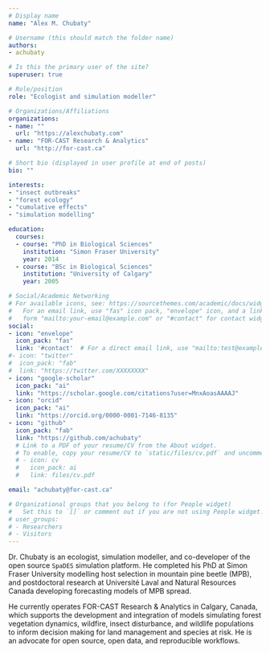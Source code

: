 ```yaml
---
# Display name
name: "Alex M. Chubaty"

# Username (this should match the folder name)
authors:
- achubaty

# Is this the primary user of the site?
superuser: true

# Role/position
role: "Ecologist and simulation modeller"

# Organizations/Affiliations
organizations:
- name: ""
  url: "https://alexchubaty.com"
- name: "FOR-CAST Research & Analytics"
  url: "http://for-cast.ca"

# Short bio (displayed in user profile at end of posts)
bio: ""

interests:
- "insect outbreaks"
- "forest ecology"
- "cumulative effects"
- "simulation modelling"

education:
  courses:
  - course: "PhD in Biological Sciences"
    institution: "Simon Fraser University"
    year: 2014
  - course: "BSc in Biological Sciences"
    institution: "University of Calgary"
    year: 2005

# Social/Academic Networking
# For available icons, see: https://sourcethemes.com/academic/docs/widgets/#icons
#   For an email link, use "fas" icon pack, "envelope" icon, and a link in the
#   form "mailto:your-email@example.com" or "#contact" for contact widget.
social:
- icon: "envelope"
  icon_pack: "fas"
  link: '#contact'  # For a direct email link, use "mailto:test@example.org".
#- icon: "twitter"
#  icon_pack: "fab"
#  link: "https://twitter.com/XXXXXXXX"
- icon: "google-scholar"
  icon_pack: "ai"
  link: "https://scholar.google.com/citations?user=MnxAoasAAAAJ"
- icon: "orcid"
  icon_pack: "ai"
  link: "https://orcid.org/0000-0001-7146-8135"
- icon: "github"
  icon_pack: "fab"
  link: "https://github.com/achubaty"
  # Link to a PDF of your resume/CV from the About widget.
  # To enable, copy your resume/CV to `static/files/cv.pdf` and uncomment the lines below.  
  # - icon: cv
  #   icon_pack: ai
  #   link: files/cv.pdf

email: "achubaty@for-cast.ca"

# Organizational groups that you belong to (for People widget)
#   Set this to `[]` or comment out if you are not using People widget.  
# user_groups:
# - Researchers
# - Visitors
---
```


Dr. Chubaty is an ecologist, simulation modeller, and co-developer of the open source `SpaDES` simulation platform.
He completed his PhD at Simon Fraser University modelling host selection in mountain pine beetle (MPB), and postdoctoral research at Université Laval and Natural Resources Canada developing forecasting models of MPB spread.

He currently operates FOR-CAST Research & Analytics in Calgary, Canada, which supports the development and integration of models simulating forest vegetation dynamics, wildfire, insect disturbance, and wildlife populations to inform decision making for land management and species at risk.
He is an advocate for open source, open data, and reproducible workflows.
